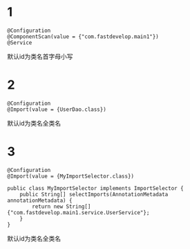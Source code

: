 # 1
```
@Configuration
@ComponentScan(value = {"com.fastdevelop.main1"})
@Service
```
默认id为类名首字母小写

# 2
```
@Configuration
@Import(value = {UserDao.class})
```
默认id为类名全类名

# 3
```
@Configuration
@Import(value = {MyImportSelector.class})

public class MyImportSelector implements ImportSelector {
    public String[] selectImports(AnnotationMetadata annotationMetadata) {
        return new String[]{"com.fastdevelop.main1.service.UserService"};
    }
}
```
默认id为类名全类名